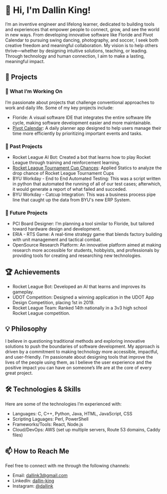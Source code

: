 # 👋 Hi, I'm Dallin King!

I’m an inventive engineer and lifelong learner, dedicated to building tools and experiences that empower people to connect, grow, and see the world in new ways. From developing innovative software like Floride and Pivot Calendar to pursuing swing dancing, photography, and soccer, I seek both creative freedom and meaningful collaboration. My vision is to help others thrive—whether by designing intuitive solutions, teaching, or leading. Through technology and human connection, I aim to make a lasting, meaningful impact.

## 📂 Projects

### 🔭 What I’m Working On

I’m passionate about projects that challenge conventional approaches to work and daily life. Some of my key projects include:

- Floride: A visual software IDE that integrates the entire software life cycle, making software development easier and more maintainable.
- [Pivot Calendar](https://pivotcal.com/): A daily planner app designed to help users manage their time more efficiently by prioritizing important events and tasks.

### 🚀 Past Projects

- Rocket League AI Bot: Created a bot that learns how to play Rocket League through training and reinforcement learning.
- [Rocket League Tournament Cup Chances](https://docs.google.com/spreadsheets/d/1XQqc1ifU6X6KuMa1nTLUFQk6xNBQ6SCVkRi0rp19zYY/edit?usp=sharing): Applied Statics to analyze the drop chance of Rocket League Tournament Cups
- BYU Workday - End to End Automated Testing: This was a script written in python that automated the running of all of our test cases; afterwhich, it would generate a report of what failed and succeded.
- BYU Workday - Catcup Integration: This was a business process pipe line that caught up the data from BYU's new ERP System.

### 🌱 Future Projects

- PCI Board Designer: I’m planning a tool similar to Floride, but tailored toward hardware design and development.
- ERIA - RTS Game: A real-time strategy game that blends factory building with unit management and tactical combat.
- OpenSource Research Platform: An innovative platform aimed at making research more accessible for students, hobbyists, and professionals by providing tools for creating and researching new technologies.

## 🏆 Achievements

- Rocket League Bot: Developed an AI that learns and improves its gameplay.
- UDOT Competition: Designed a winning application in the UDOT App Design Competition, placing 1st in 2019.
- Rocket League Team: Ranked 14th nationally in a 3v3 high school Rocket League competition.

## 💡 Philosophy

I believe in questioning traditional methods and exploring innovative solutions to push the boundaries of software development. My approach is driven by a commitment to making technology more accessible, impactful, and user-friendly. I’m passionate about designing tools that improve the lives of the people using them, as I believe the user experience and the positive impact you can have on someone’s life are at the core of every great project.

## 🛠️ Technologies & Skills

Here are some of the technologies I’m experienced with:

- Languages: C, C++, Python, Java, HTML, JavaScript, CSS
- Scripting Laguages: Perl, PowerShell
- Frameworks/Tools: React, Node.js
- Cloud/DevOps: AWS (set up multiple servers, Route 53 domains, Caddy files)

## 📫 How to Reach Me

Feel free to connect with me through the following channels:

- Email: dallink3@gmail.com
- LinkedIn: [dallin-king](https://www.linkedin.com/in/dallin-king/)
- Instagram: [@dallink]()
